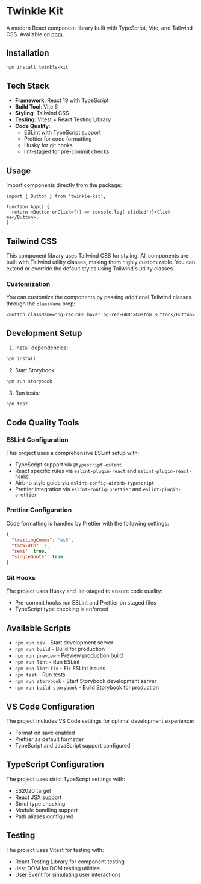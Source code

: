# Twinkle Kit

A modern React component library built with TypeScript, Vite, and Tailwind CSS. Available on [npm](https://www.npmjs.com/package/twinkle-kit).

## Installation

```bash
npm install twinkle-kit
```

## Tech Stack

- **Framework**: React 19 with TypeScript
- **Build Tool**: Vite 6
- **Styling**: Tailwind CSS
- **Testing**: Vitest + React Testing Library
- **Code Quality**:
  - ESLint with TypeScript support
  - Prettier for code formatting
  - Husky for git hooks
  - lint-staged for pre-commit checks

## Usage

Import components directly from the package:

```tsx
import { Button } from 'twinkle-kit';

function App() {
  return <Button onClick={() => console.log('clicked')}>Click me</Button>;
}
```

## Tailwind CSS

This component library uses Tailwind CSS for styling. All components are built with Tailwind utility classes, making them highly customizable. You can extend or override the default styles using Tailwind's utility classes.

### Customization

You can customize the components by passing additional Tailwind classes through the `className` prop:

```tsx
<Button className="bg-red-500 hover:bg-red-600">Custom Button</Button>
```

## Development Setup

1. Install dependencies:

```bash
npm install
```

2. Start Storybook:

```bash
npm run storybook
```

3. Run tests:

```bash
npm test
```

## Code Quality Tools

### ESLint Configuration

This project uses a comprehensive ESLint setup with:

- TypeScript support via `@typescript-eslint`
- React specific rules via `eslint-plugin-react` and `eslint-plugin-react-hooks`
- Airbnb style guide via `eslint-config-airbnb-typescript`
- Prettier integration via `eslint-config-prettier` and `eslint-plugin-prettier`

### Prettier Configuration

Code formatting is handled by Prettier with the following settings:

```json
{
  "trailingComma": "es5",
  "tabWidth": 2,
  "semi": true,
  "singleQuote": true
}
```

### Git Hooks

The project uses Husky and lint-staged to ensure code quality:

- Pre-commit hooks run ESLint and Prettier on staged files
- TypeScript type checking is enforced

## Available Scripts

- `npm run dev` - Start development server
- `npm run build` - Build for production
- `npm run preview` - Preview production build
- `npm run lint` - Run ESLint
- `npm run lint:fix` - Fix ESLint issues
- `npm test` - Run tests
- `npm run storybook` - Start Storybook development server
- `npm run build-storybook` - Build Storybook for production

## VS Code Configuration

The project includes VS Code settings for optimal development experience:

- Format on save enabled
- Prettier as default formatter
- TypeScript and JavaScript support configured

## TypeScript Configuration

The project uses strict TypeScript settings with:

- ES2020 target
- React JSX support
- Strict type checking
- Module bundling support
- Path aliases configured

## Testing

The project uses Vitest for testing with:

- React Testing Library for component testing
- Jest DOM for DOM testing utilities
- User Event for simulating user interactions
